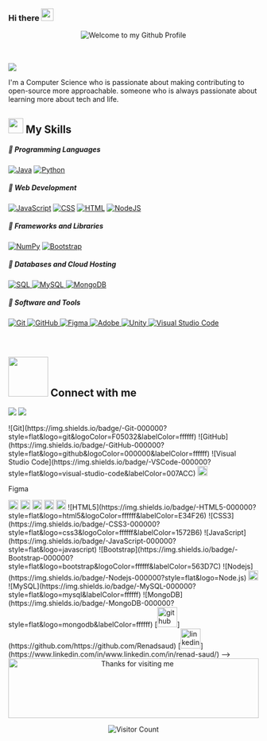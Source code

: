 ### Hi there <img src="https://media.giphy.com/media/hvRJCLFzcasrR4ia7z/giphy.gif" width="25"></h1>

<div align="center">
  <img src="https://github.com/BrunnerLivio/brunnerlivio/blob/master/images/welcome.png?raw=true" style="max-width: 100%;" alt="Welcome to my Github Profile" />
  <br />
  <br />
</div>


<br/>
<p align="left">

  <a href="https://github.com/DenverCoder1/readme-typing-svg"><img src="https://readme-typing-svg.herokuapp.com?lines=My+Name+is+Renad+CS&center=true&width=380&height=45"></a>
</p>



I'm a Computer Science who is passionate about making contributing to open-source more approachable. someone who is always passionate about learning more about tech and life. 



<h2><img src = "https://media2.giphy.com/media/QssGEmpkyEOhBCb7e1/giphy.gif?cid=ecf05e47a0n3gi1bfqntqmob8g9aid1oyj2wr3ds3mg700bl&rid=giphy.gif" width ="30"> My Skills</f2> <br>

##### 💪 Programming Languages
<p>
      <a href="https://github.com/search?q=user%3ADenverCoder1+is%3Arepo+language%3Ajava"><img alt="Java" src="https://img.shields.io/badge/Java-2c292d.svg?style=for-the-badge&logo=java&logoColor=ffffff"></a>
    <a href="https://github.com/search?q=user%3ADenverCoder1+is%3Arepo+language%3Apython"><img alt="Python" src="https://img.shields.io/badge/Python-2c292d.svg?style=for-the-badge&logo=python&logoColor=ffffff"></a>
  
 </p>
 
##### 💪 Web Development
<p>
     <a href="https://github.com/search?q=user%3ADenverCoder1+is%3Arepo+language%3Ajavascript"><img alt="JavaScript" src="https://img.shields.io/badge/JavaScript-2c292d.svg?style=for-the-badge&logo=javascript&logoColor=ffffff"></a>
    <a href="https://github.com/search?q=user%3ADenverCoder1+is%3Arepo+language%3Acss"><img alt="CSS" src="https://img.shields.io/badge/CSS-2c292d.svg?style=for-the-badge&logo=css3&logoColor=ffffff"></a>
    <a href="https://github.com/search?q=user%3ADenverCoder1+is%3Arepo+language%3Ahtml"><img alt="HTML" src="https://img.shields.io/badge/HTML-2c292d.svg?style=for-the-badge&logo=html5&logoColor=ffffff"></a> 
    <a href="https://github.com/search?q=user%3ADenverCoder1+is%3Arepo+language%3Ajavascript"><img alt="NodeJS" src="https://img.shields.io/badge/Node.js-2c292d.svg?style=for-the-badge&logo=node.js&logoColor=ffffff"></a> 
</p> 

##### 💪 Frameworks and Libraries
<p>
    <a href="#"><img alt="NumPy" src="https://img.shields.io/badge/Numpy-2c292d.svg?style=for-the-badge&logo=numpy&logoColor=ffffff"></a>
    <a href="#"><img alt="Bootstrap" src="https://img.shields.io/badge/Bootstrap-2c292d?style=for-the-badge&logo=bootstrap&logoColor=ffffff"></a>
  
</p>

##### 💪 Databases and Cloud Hosting

<p>
  <a href="#">
<img alt="SQL" src="https://img.shields.io/badge/SQL-2c292d.svg?style=for-the-badge&logo=sql&logoColor=ffffff"> </a>
  <a href="#">
<img alt="MySQL" src="https://img.shields.io/badge/MySQL-2c292d.svg?style=for-the-badge&logo=mysql&logoColor=ffffff"> </a>
  <a href="#">
<img alt="MongoDB" src="https://img.shields.io/badge/MongoDB-2c292d.svg?style=for-the-badge&logo=mongodb&logoColor=ffffff"> </a>
</p>

##### 💪 Software and Tools

<p>
  <a href="#">
  <img alt="Git" src="https://img.shields.io/badge/Git-2c292d.svg?style=for-the-badge&logo=git&logoColor=ffffff"> </a>
<a href="#">
  <img alt="GitHub" src="https://img.shields.io/badge/GitHub-2c292d.svg?style=for-the-badge&logo=github&logoColor=ffffff"> </a>
 <a href="#">
  <img alt="Figma" src="https://img.shields.io/badge/Figma-2c292d.svg?style=for-the-badge&logo=figma&logoColor=ffffff"> </a>
<a href="#">
  <img alt="Adobe" src="https://img.shields.io/badge/Adobe-2c292d.svg?style=for-the-badge&logo=adobe&logoColor=ffffff"> </a>
<a href="#">
  <img alt="Unity" src="https://img.shields.io/badge/Unity-2c292d.svg?style=for-the-badge&logo=unity&logoColor=ffffff"> </a>
<a href="#">
   <img alt="Visual Studio Code" src="https://img.shields.io/badge/Visual%20Studio%20Code-2c292d.svg?style=for-the-badge&logo=visual-studio-code&logoColor=ffffff"></a>
</p>

<br>
<h2> <img src='https://raw.githubusercontent.com/ShahriarShafin/ShahriarShafin/main/Assets/handshake.gif' width="80"> Connect with me </h2>
<p>
  <a href="https://www.linkedin.com/in/www.linkedin.com/in/renad-saud/"><img src="[https://img.shields.io/badge/linkedin-0077B5.svg](https://cdn.jsdelivr.net/npm/simple-icons@3.0.1/icons/linkedin.svg)?style=for-the-badge&logo=linkedin&logoColor=ffffff"/></a>
   <a href="mailto:ahmed.nageeb.mahmoud.hssan@gmail.com?subject=[GitHub]%20🔥%20profile%20contact&body=Hello"><img src="https://img.shields.io/badge/e‑mail-D14836.svg?style=for-the-badge&logo=GMail&logoColor=ffffff"/></a>
</p

  
  

<!--
💻 **Languages and Tools:** 🛠️<br>

![Git](https://img.shields.io/badge/-Git-000000?style=flat&logo=git&logoColor=F05032&labelColor=ffffff)
![GitHub](https://img.shields.io/badge/-GitHub-000000?style=flat&logo=github&logoColor=000000&labelColor=ffffff)
![Visual Studio Code](https://img.shields.io/badge/-VSCode-000000?style=flat&logo=visual-studio-code&labelColor=007ACC)
<img src='https://i.postimg.cc/fRpyZZnX/figma.png' alt='figma' height='20'> <p>Figma</p>
<img src='https://i.postimg.cc/g01gvw9J/java.png' alt='java' height='20'>
<img src='https://i.postimg.cc/xd3w5yRC/swift.png' alt='swift' Width='20' height='20'>
<img src='https://i.postimg.cc/cCkZmMdY/python.png' alt='Python' height='20'>
<img src='https://i.postimg.cc/L8dGM0Q5/solidity.jpg' alt='solidity' height='20'>
<img src='https://i.postimg.cc/rpGkbL8q/C.png' alt='C++' height='20'>
![HTML5](https://img.shields.io/badge/-HTML5-000000?style=flat&logo=html5&logoColor=ffffff&labelColor=E34F26)
![CSS3](https://img.shields.io/badge/-CSS3-000000?style=flat&logo=css3&logoColor=ffffff&labelColor=1572B6) 
![JavaScript](https://img.shields.io/badge/-JavaScript-000000?style=flat&logo=javascript)
![Bootstrap](https://img.shields.io/badge/-Bootstrap-000000?style=flat&logo=bootstrap&logoColor=ffffff&labelColor=563D7C)
![Nodejs](https://img.shields.io/badge/-Nodejs-000000?style=flat&logo=Node.js)
<img src='https://i.postimg.cc/sXFJMtSG/sql.png' alt='sql' height='20'>
![MySQL](https://img.shields.io/badge/-MySQL-000000?style=flat&logo=mysql&labelColor=ffffff)
![MongoDB](https://img.shields.io/badge/-MongoDB-000000?style=flat&logo=mongodb&labelColor=ffffff)



[<img src='https://cdn.jsdelivr.net/npm/simple-icons@3.0.1/icons/github.svg' alt='github' height='40'>](https://github.com/https://github.com/Renadsaud) [<img src='https://cdn.jsdelivr.net/npm/simple-icons@3.0.1/icons/linkedin.svg' alt='linkedin' height='40'>](https://www.linkedin.com/in/www.linkedin.com/in/renad-saud/) 

-->

<div align="center">
<img height="120" alt="Thanks for visiting me" width="100%" src="https://raw.githubusercontent.com/BrunnerLivio/brunnerlivio/master/images/marquee.svg" />
<br />
</viv>

![Visitor Count](https://profile-counter.glitch.me/Renadsaud/count.svg)


